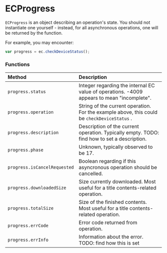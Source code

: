 # ECProgress

`ECProgress` is an object describing an operation's state. You should not instantiate one yourself - instead, for all asynchronous operations, one will be returned by the function.

For example, you may encounter:

```javascript
var progress = ec.checkDeviceStatus();
```


### Functions

| Method                        | Description                                                                                 |
| :---------------------------- | :------------------------------------------------------------------------------------------ |
| `progress.status`             | Integer regarding the internal EC value of operations. -4009 appears to mean "incomplete".  |
| `progress.operation`          | String of the current operation. For the example above, this could be `checkDeviceStatus` . |
| `progress.description`        | Description of the current operation. Typically empty. TODO: find how to set a description. |
| `progress.phase`              | Unknown, typically observed to be 17.                                                       |
| `progress.isCancelRequested`  | Boolean regarding if this asyncronous operation should be cancelled.                        |
| `progress.downloadedSize`     | Size currently downloaded. Most useful for a title contents-related operation.              |
| `progress.totalSize`          | Size of the finished contents. Most useful for a title contents-related operation.          |
| `progress.errCode`            | Error code returned from operation.                                                         |
| `progress.errInfo`            | Information about the error. TODO: find how this is set                                     |
